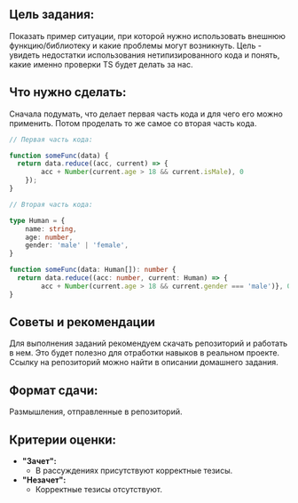 ## Цель задания:

Показать пример ситуации, при которой нужно использовать внешнюю функцию/библиотеку и какие проблемы могут возникнуть. Цель - увидеть недостатки использования нетипизированного кода и понять, какие именно проверки TS будет делать за нас.

## Что нужно сделать:

Сначала подумать, что делает первая часть кода и для чего его можно применить. Потом проделать то же самое со вторая часть кода.

```ts
// Первая часть кода:

function someFunc(data) {
  return data.reduce((acc, current) => {
		acc + Number(current.age > 18 && current.isMale), 0
	});
}

// Вторая часть кода: 

type Human = {
    name: string,
    age: number,
    gender: 'male' | 'female',
}

function someFunc(data: Human[]): number {
  return data.reduce((acc: number, current: Human) => {
		acc + Number(current.age > 18 && current.gender === 'male')}, 0);
}
```

## Советы и рекомендации

Для выполнения заданий рекомендуем скачать репозиторий и работать в нем. Это будет полезно для отработки навыков в реальном проекте. Ссылку на репозиторий можно найти в описании домашнего задания.

## **Формат сдачи:**

Размышления, отправленные в репозиторий.

## **Критерии оценки:**

- **"Зачет":**
    - В рассуждениях присутствуют корректные тезисы.
- **"Незачет":**
    - Корректные тезисы отсутствуют.
